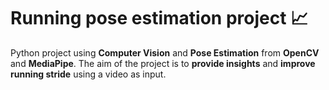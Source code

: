 # Running pose estimation project 📈

Python project using **Computer Vision** and **Pose Estimation** from **OpenCV** and **MediaPipe**. The aim of the project is to **provide insights** and **improve running stride** using a video as input.